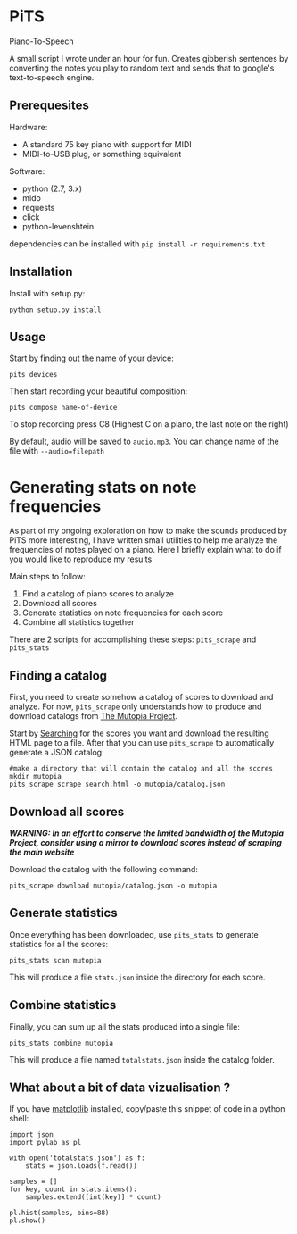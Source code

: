 PiTS
====

Piano-To-Speech

A small script I wrote under an hour for fun. Creates gibberish sentences by
converting the notes you play to random text and sends that to google's text-to-speech engine.

Prerequesites
-------------

Hardware:

 * A standard 75 key piano with support for MIDI
 * MIDI-to-USB plug, or something equivalent

Software:

 * python (2.7, 3.x)
 * mido
 * requests
 * click
 * python-levenshtein

dependencies can be installed with ```pip install -r requirements.txt```

Installation
------------

Install with setup.py:

    python setup.py install

Usage
-----

Start by finding out the name of your device:

    pits devices

Then start recording your beautiful composition:

    pits compose name-of-device

To stop recording press C8 (Highest C on a piano, the last note on the right)

By default, audio will be saved to ```audio.mp3```. You can change name of the
file with ```--audio=filepath```


Generating stats on note frequencies
====================================

As part of my ongoing exploration on how to make the sounds produced by PiTS
more interesting, I have written small utilities to help me analyze the
frequencies of notes played on a piano. Here I briefly explain what to do if you
would like to reproduce my results

Main steps to follow:

1. Find a catalog of piano scores to analyze
2. Download all scores
3. Generate statistics on note frequencies for each score
4. Combine all statistics together

There are 2 scripts for accomplishing these steps: ```pits_scrape``` and ```pits_stats```

Finding a catalog
-----------------

First, you need to create somehow a catalog of scores to download and analyze.
For now, ```pits_scrape``` only understands how to produce and download catalogs
from [The Mutopia Project](http://www.mutopiaproject.org). 

Start by [Searching](http://www.mutopiaproject.org/advsearch.html) for the
scores you want and download the resulting HTML page to a file. After that
you can use ```pits_scrape``` to automatically generate a JSON catalog:

    #make a directory that will contain the catalog and all the scores
    mkdir mutopia
    pits_scrape scrape search.html -o mutopia/catalog.json

Download all scores
-------------------

***WARNING: In an effort to conserve the limited bandwidth of the Mutopia 
Project, consider using a mirror to download scores instead of scraping the 
main website***

Download the catalog with the following command:

    pits_scrape download mutopia/catalog.json -o mutopia

Generate statistics
-------------------

Once everything has been downloaded, use ```pits_stats``` to generate
statistics for all the scores:

    pits_stats scan mutopia

This will produce a file ```stats.json``` inside the directory for each score.

Combine statistics
------------------

Finally, you can sum up all the stats produced into a single file:

    pits_stats combine mutopia

This will produce a file named ```totalstats.json``` inside the catalog folder.

What about a bit of data vizualisation ?
----------------------------------------

If you have [matplotlib](http://matplotlib.org) installed, copy/paste this
snippet of code in a python shell:

    import json
    import pylab as pl

    with open('totalstats.json') as f:
        stats = json.loads(f.read())

    samples = []
    for key, count in stats.items():
        samples.extend([int(key)] * count)

    pl.hist(samples, bins=88)
    pl.show()
